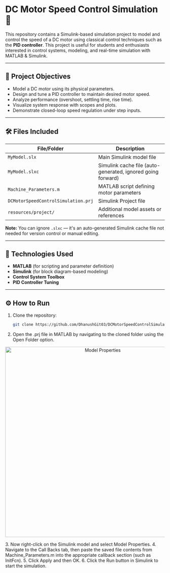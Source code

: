 # DC Motor Speed Control Simulation 🚀

This repository contains a Simulink-based simulation project to model and control the speed of a DC motor using classical control techniques such as the **PID controller**. This project is useful for students and enthusiasts interested in control systems, modeling, and real-time simulation with MATLAB & Simulink.

---

## 🧠 Project Objectives

- Model a DC motor using its physical parameters.
- Design and tune a PID controller to maintain desired motor speed.
- Analyze performance (overshoot, settling time, rise time).
- Visualize system response with scopes and plots.
- Demonstrate closed-loop speed regulation under step inputs.

---

## 🛠️ Files Included

| File/Folder                 | Description                                                  |
|----------------------------|--------------------------------------------------------------|
| `MyModel.slx`              | Main Simulink model file                                     |
| `MyModel.slxc`             | Simulink cache file (auto-generated, ignored going forward)  |
| `Machine_Parameters.m`     | MATLAB script defining motor parameters                      |
| `DCMotorSpeedControlSimulation.prj` | Simulink Project file                            |
| `resources/project/`       | Additional model assets or references                        |

**Note:** You can ignore `.slxc` — it's an auto-generated Simulink cache file not needed for version control or manual editing.

---

## 🧪 Technologies Used

- **MATLAB** (for scripting and parameter definition)
- **Simulink** (for block diagram-based modeling)
- **Control System Toolbox**
- **PID Controller Tuning**

---

## ⚙️ How to Run

1. Clone the repository:
   ```bash
   git clone https://github.com/DhanushGit03/DCMotorSpeedControlSimulation.git
2. Open the .prj file in MATLAB by navigating to the cloned folder using the Open Folder option.
<p align="center">
  <img src="images/image1.png" alt="Model Properties" width="600"/>
</p>
3. Now right-click on the Simulink model and select Model Properties.
4. Navigate to the Call Backs tab, then paste the saved file contents from Machine_Parameters.m into the appropriate callback section (such as InitFcn).
5. Click Apply and then OK.
6. Click the Run button in Simulink to start the simulation.
